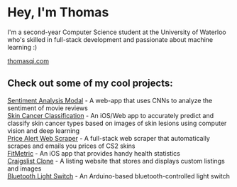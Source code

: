 # Hey, I'm Thomas

I'm a second-year Computer Science student at the University of Waterloo who's skilled in full-stack development and passionate about machine learning :)

<a href="https://www.thomasqi.com/" target="_blank">thomasqi.com</a>

## Check out some of my cool projects:
[Sentiment Analysis Modal](https://github.com/ThomasQi3141/Sentiment-Analysis-Model) - A web-app that uses CNNs to analyze the sentiment of movie reviews <br />
[Skin Cancer Classification](https://github.com/ThomasQi3141/Skin-Cancer-Detection) - An iOS/Web app to accurately predict and classify skin cancer types based on images of skin lesions using computer vision and deep learning <br />
[Price Alert Web Scraper](https://github.com/ThomasQi3141/BUFF-Price-Web-Scraper) - A full-stack web scraper that automatically scrapes and emails you prices of CS2 skins <br />
[FitMetric](https://github.com/ThomasQi3141/FitMetric) - An iOS app that provides handy health statistics <br />
[Craigslist Clone](https://github.com/ThomasQi3141/Craigslist-Clone) - A listing website that stores and displays custom listings and images <br />
[Bluetooth Light Switch](https://github.com/ThomasQi3141/Bluetooth-Light-Switch) - An Arduino-based bluetooth-controlled light switch <br />
